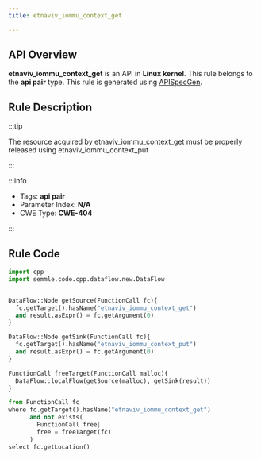 ```yaml
---
title: etnaviv_iommu_context_get

---
```



## API Overview
**etnaviv_iommu_context_get** is an API in **Linux kernel**. This rule belongs to the **api pair** type. This rule is generated using [APISpecGen](../../tools/APISpecGen).
## Rule Description

:::tip

The resource acquired by etnaviv_iommu_context_get must be properly released using etnaviv_iommu_context_put

:::

:::info

- Tags: **api pair**
- Parameter Index: **N/A**
- CWE Type: **CWE-404**

:::

## Rule Code
```python
import cpp
import semmle.code.cpp.dataflow.new.DataFlow


DataFlow::Node getSource(FunctionCall fc){
  fc.getTarget().hasName("etnaviv_iommu_context_get")
  and result.asExpr() = fc.getArgument(0)
}

DataFlow::Node getSink(FunctionCall fc){
  fc.getTarget().hasName("etnaviv_iommu_context_put")
  and result.asExpr() = fc.getArgument(0)
}

FunctionCall freeTarget(FunctionCall malloc){
  DataFlow::localFlow(getSource(malloc), getSink(result))
}

from FunctionCall fc
where fc.getTarget().hasName("etnaviv_iommu_context_get")
      and not exists(
        FunctionCall free| 
        free = freeTarget(fc)
      )
select fc.getLocation()

    
```